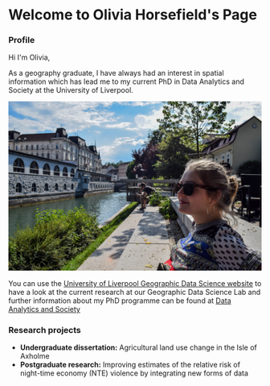 # Welcome to Olivia Horsefield's Page

### **Profile**

Hi I'm Olivia,

As a geography graduate, I have always had an interest in spatial information which has lead me to my current PhD in Data Analytics and Society at the University of Liverpool. 


![Olivia Picture](DSC_1354-2.jpg)


You can use the [University of Liverpool Geographic Data Science website](https://www.liverpool.ac.uk/geographic-data-science/) to have a look at the current research at our Geographic Data Science Lab and further information about my PhD programme can be found at [Data Analytics and Society](https://www.liverpool.ac.uk/geographic-data-science/study-with-us/centre-for-doctoral-training/)

### Research projects 

* **Undergraduate dissertation:** Agricultural land use change in the Isle of Axholme
* **Postgraduate research:** Improving estimates of the relative risk of night-time economy (NTE) violence by integrating new forms of data 





